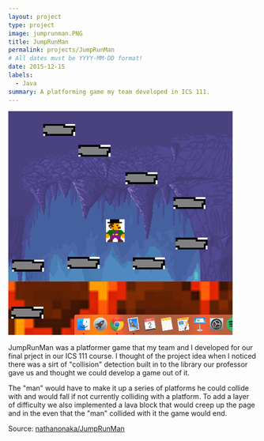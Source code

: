 ```yaml
---
layout: project
type: project
image: jumprunman.PNG
title: JumpRunMan
permalink: projects/JumpRunMan
# All dates must be YYYY-MM-DD format!
date: 2015-12-15
labels:
  - Java
summary: A platforming game my team developed in ICS 111.
---
```


<img class="ui medium right floated rounded image" src="../images/jumprunman.PNG">

JumpRunMan was a platformer game that my team and I developed for our final prject in our ICS 111 course. I thought of the project idea when I noticed there was a sirt of "collision" detection built in to the library our professor gave us and thought we could develop a game out of it. 

The "man" would have to make it up a series of platforms he could collide with and would fall if not currently colliding with a platform. To add a layer of difficulty we also implemented a lava block that would creep up the page and in the even that the "man" collided with it the game would end.
 
Source: <a href="https://github.com/nathanonaka/JumpRunMan"><i class="large github icon"></i>nathanonaka/JumpRunMan</a>
